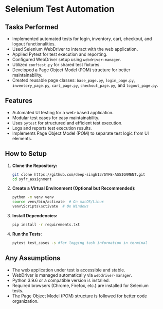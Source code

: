 # Selenium Test Automation

## Tasks Performed

- Implemented automated tests for login, inventory, cart, checkout, and logout functionalities.
- Used Selenium WebDriver to interact with the web application.
- Applied Pytest for test execution and reporting.
- Configured WebDriver setup using `webdriver-manager`.
- Utilized `conftest.py` for shared test fixtures.
- Developed a Page Object Model (POM) structure for better maintainability.
- Created reusable page classes: `base_page.py`, `login_page.py`, `inventory_page.py`, `cart_page.py`, `checkout_page.py`, and `logout_page.py`.

## Features

- Automated UI testing for a web-based application.
- Modular test cases for easy maintainability.
- Uses `pytest` for structured and efficient test execution.
- Logs and reports test execution results.
- Implements Page Object Model (POM) to separate test logic from UI elements.

## How to Setup

1. **Clone the Repository:**

   ```sh
   git clone https://github.com/deep-singh13/SYFE-ASSIGNMENT.git
   cd syfr_assignment
   ```

2. **Create a Virtual Environment (Optional but Recommended):**

   ```sh
   python -m venv venv
   source venv/bin/activate  # On macOS/Linux
   venv\Scripts\activate  # On Windows
   ```

3. **Install Dependencies:**

   ```sh
   pip install -r requirements.txt
   ```

4. **Run the Tests:**

   ```sh
   pytest test_cases -s #for logging task information in terminal
   ```

## Any Assumptions

- The web application under test is accessible and stable.
- WebDriver is managed automatically via `webdriver-manager`.
- Python 3.9.6 or a compatible version is installed.
- Required browsers (Chrome, Firefox, etc.) are installed for Selenium tests.
- The Page Object Model (POM) structure is followed for better code organization.


